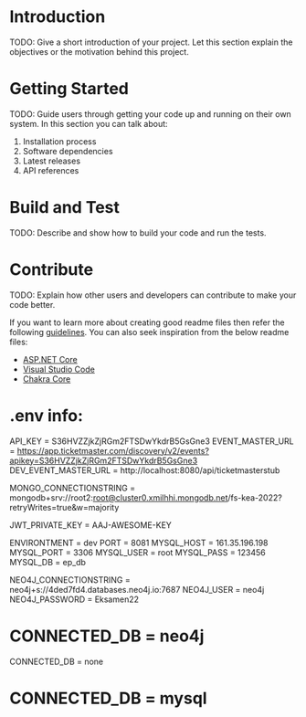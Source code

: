 # Introduction 
TODO: Give a short introduction of your project. Let this section explain the objectives or the motivation behind this project. 

# Getting Started
TODO: Guide users through getting your code up and running on their own system. In this section you can talk about:
1.	Installation process
2.	Software dependencies
3.	Latest releases
4.	API references

# Build and Test
TODO: Describe and show how to build your code and run the tests. 

# Contribute
TODO: Explain how other users and developers can contribute to make your code better. 

If you want to learn more about creating good readme files then refer the following [guidelines](https://docs.microsoft.com/en-us/azure/devops/repos/git/create-a-readme?view=azure-devops). You can also seek inspiration from the below readme files:
- [ASP.NET Core](https://github.com/aspnet/Home)
- [Visual Studio Code](https://github.com/Microsoft/vscode)
- [Chakra Core](https://github.com/Microsoft/ChakraCore)

# .env info:

API_KEY = S36HVZZjkZjRGm2FTSDwYkdrB5GsGne3
EVENT_MASTER_URL = https://app.ticketmaster.com/discovery/v2/events?apikey=S36HVZZjkZjRGm2FTSDwYkdrB5GsGne3
DEV_EVENT_MASTER_URL = http://localhost:8080/api/ticketmasterstub

MONGO_CONNECTIONSTRING = mongodb+srv://root2:root@cluster0.xmilhhi.mongodb.net/fs-kea-2022?retryWrites=true&w=majority

JWT_PRIVATE_KEY = AAJ-AWESOME-KEY

ENVIRONTMENT = dev
PORT = 8081
MYSQL_HOST = 161.35.196.198
MYSQL_PORT = 3306
MYSQL_USER = root
MYSQL_PASS = 123456
MYSQL_DB = ep_db

NEO4J_CONNECTIONSTRING = neo4j+s://4ded7fd4.databases.neo4j.io:7687
NEO4J_USER = neo4j
NEO4J_PASSWORD = Eksamen22

# CONNECTED_DB = neo4j

CONNECTED_DB = none

# CONNECTED_DB = mysql